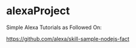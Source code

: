 # alexaProject

Simple Alexa Tutorials as Followed On:

https://github.com/alexa/skill-sample-nodejs-fact
